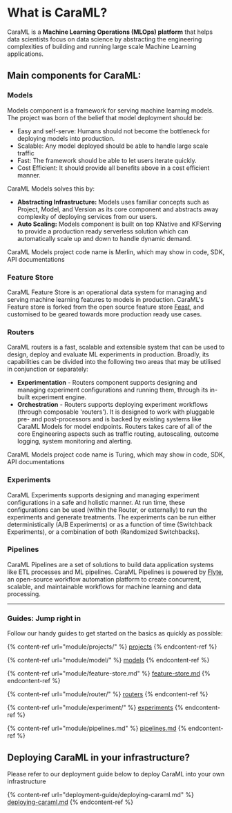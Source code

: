# What is CaraML?

CaraML is a **Machine Learning Operations (MLOps) platform** that helps data scientists focus on data science by abstracting the engineering complexities of building and running large scale Machine Learning applications.

## **Main components for CaraML:**

### **Models**

Models component is a framework for serving machine learning models. The project was born of the belief that model deployment should be:

* Easy and self-serve: Humans should not become the bottleneck for deploying models into production.
* Scalable: Any model deployed should be able to handle large scale traffic
* Fast: The framework should be able to let users iterate quickly.
* Cost Efficient: It should provide all benefits above in a cost efficient manner.

CaraML Models solves this by:

* **Abstracting Infrastructure:** Models uses familiar concepts such as Project, Model, and Version as its core component and abstracts away complexity of deploying services from our users.
* **Auto Scaling:** Models component is built on top KNative and KFServing to provide a production ready serverless solution which can automatically scale up and down to handle dynamic demand.

CaraML Models project code name is Merlin, which may show in code, SDK, API documentations

### **Feature Store**

CaraML Feature Store is an operational data system for managing and serving machine learning features to models in production. CaraML's Feature store is forked from the open source feature store [Feast](https://feast.dev/), and customised to be geared towards more production ready use cases.

### **Routers**

CaraML routers is a fast, scalable and extensible system that can be used to design, deploy and evaluate ML experiments in production. Broadly, its capabilities can be divided into the following two areas that may be utilised in conjunction or separately:

* **Experimentation** - Routers component supports designing and managing experiment configurations and running them, through its in-built experiment engine.
* **Orchestration** - Routers supports deploying experiment workflows (through composable 'routers'). It is designed to work with pluggable pre- and post-processors and is backed by existing systems like CaraML Models for model endpoints. Routers takes care of all of the core Engineering aspects such as traffic routing, autoscaling, outcome logging, system monitoring and alerting.

CaraML Models project code name is Turing, which may show in code, SDK, API documentations

### **Experiments**

CaraML Experiments supports designing and managing experiment configurations in a safe and holistic manner. At run time, these configurations can be used (within the Router, or externally) to run the experiments and generate treatments. The experiments can be run either deterministically (A/B Experiments) or as a function of time (Switchback Experiments), or a combination of both (Randomized Switchbacks).

### **Pipelines**

CaraML Pipelines are a set of solutions to build data application systems like ETL processes and ML pipelines. CaraML Pipelines is powered by [Flyte](https://docs.flyte.org/en/latest/), an open-source workflow automation platform to create concurrent, scalable, and maintainable workflows for machine learning and data processing.

***

### Guides: Jump right in

Follow our handy guides to get started on the basics as quickly as possible:

{% content-ref url="module/projects/" %}
[projects](module/projects/)
{% endcontent-ref %}

{% content-ref url="module/model/" %}
[models](module/model/)
{% endcontent-ref %}

{% content-ref url="module/feature-store.md" %}
[feature-store.md](module/feature-store.md)
{% endcontent-ref %}

{% content-ref url="module/router/" %}
[routers](module/router/)
{% endcontent-ref %}

{% content-ref url="module/experiment/" %}
[experiments](module/experiment/)
{% endcontent-ref %}

{% content-ref url="module/pipelines.md" %}
[pipelines.md](module/pipelines.md)
{% endcontent-ref %}

## Deploying CaraML in your infrastructure?

Please refer to our deployment guide below to deploy CaraML into your own infrastructure

{% content-ref url="deployment-guide/deploying-caraml.md" %}
[deploying-caraml.md](deployment-guide/deploying-caraml.md)
{% endcontent-ref %}
